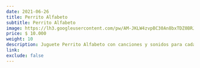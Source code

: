 ```yaml
---
date: 2021-06-26
title: Perrito Alfabeto
subtitle: Perrito Alfabeto
image: https://lh3.googleusercontent.com/pw/AM-JKLW4zvpBC30An8bxTDZ0BRJ3lMeeotOsid-zK0MSqjCO6IIB9meRl6E23vYE7lRGT5s5A7r8MvTsOvp7G_6lJpvc2KkCYlbkNqGtJb2AskUVZ42SUBGfV8VtA6ZIwbZB5X31jgTB7fvYYfmL1Fjm_45XaA=w828-h621-no?authuser=0
price: $ 10.000
weight: 10
description: Juguete Perrito Alfabeto con canciones y sonidos para cada letra. Canta al andar y con los botones
link: 
exclude: false
---
```

